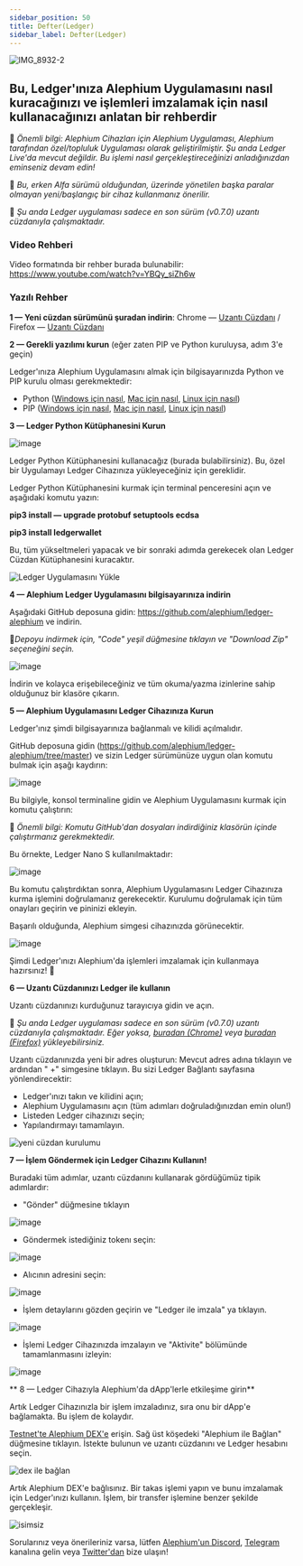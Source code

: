 ```yaml
---
sidebar_position: 50
title: Defter(Ledger)
sidebar_label: Defter(Ledger)
---
```


![IMG_8932-2](https://github.com/alephium/alephium/assets/88235023/010e915e-0ecd-4f8f-808e-4223202eaecd)

## Bu, Ledger'ınıza Alephium Uygulamasını nasıl kuracağınızı ve işlemleri imzalamak için nasıl kullanacağınızı anlatan bir rehberdir

🚨 *Önemli bilgi: Alephium Cihazları için Alephium Uygulaması, Alephium tarafından özel/topluluk Uygulaması olarak geliştirilmiştir. Şu anda Ledger Live'da mevcut değildir. Bu işlemi nasıl gerçekleştireceğinizi anladığınızdan eminseniz devam edin!*

🚨 *Bu, erken Alfa sürümü olduğundan, üzerinde yönetilen başka paralar olmayan yeni/başlangıç bir cihaz kullanmanız önerilir.*

🚨 *Şu anda Ledger uygulaması sadece en son sürüm (v0.7.0) uzantı cüzdanıyla çalışmaktadır.*

### Video Rehberi
Video formatında bir rehber burada bulunabilir: https://www.youtube.com/watch?v=YBQy_siZh6w

### Yazılı Rehber

**1 — Yeni cüzdan sürümünü şuradan indirin**: Chrome — [Uzantı Cüzdanı](https://chrome.google.com/webstore/detail/alephium-extension-wallet/gdokollfhmnbfckbobkdbakhilldkhcj) / Firefox — [Uzantı Cüzdanı](https://addons.mozilla.org/en-US/firefox/addon/alephiumextensionwallet/)


**2 — Gerekli yazılımı kurun** (eğer zaten PIP ve Python kuruluysa, adım 3'e geçin)

Ledger'ınıza Alephium Uygulamasını almak için bilgisayarınızda Python ve PIP kurulu olması gerekmektedir:

* Python ([Windows için nasıl](https://www.simplilearn.com/tutorials/python-tutorial/python-installation-on-windows#:~:text=Python%20indirmek%20i%C3%A7in%2C%20Python%20web,and%20run%20the%20installer.), [Mac için nasıl](https://docs.python.org/3/using/mac.html), [Linux için nasıl](https://docs.python-guide.org/starting/install3/linux/))
* PIP ([Windows için nasıl](https://www.dataquest.io/blog/install-pip-windows/), [Mac için nasıl](https://www.groovypost.com/howto/install-pip-on-a-mac/), [Linux için nasıl](https://docs.python-guide.org/starting/install3/linux/))


**3 — Ledger Python Kütüphanesini Kurun**

![image](https://github.com/alephium/docs/assets/88235023/fade8c08-f3a1-41b2-b7e9-9a3cd638a683)

Ledger Python Kütüphanesini kullanacağız (burada bulabilirsiniz). Bu, özel bir Uygulamayı Ledger Cihazınıza yükleyeceğiniz için gereklidir.

Ledger Python Kütüphanesini kurmak için terminal penceresini açın ve aşağıdaki komutu yazın:

**pip3 install — upgrade protobuf setuptools ecdsa**

**pip3 install ledgerwallet**

Bu, tüm yükseltmeleri yapacak ve bir sonraki adımda gerekecek olan Ledger Cüzdan Kütüphanesini kuracaktır.

![Ledger Uygulamasını Yükle](https://github.com/alephium/docs/assets/88235023/f3f096e3-fb9b-4a8c-9a98-a060112b0f5f)

**4 — Alephium Ledger Uygulamasını bilgisayarınıza indirin**

Aşağıdaki GitHub deposuna gidin: https://github.com/alephium/ledger-alephium ve indirin.

🚨*Depoyu indirmek için, "Code" yeşil düğmesine tıklayın ve "Download Zip" seçeneğini seçin.*

![image](https://github.com/alephium/docs/assets/88235023/f699b669-1b00-4b2e-9649-5cedd221e0cb)

İndirin ve kolayca erişebileceğiniz ve tüm okuma/yazma izinlerine sahip olduğunuz bir klasöre çıkarın.

**5 — Alephium Uygulamasını Ledger Cihazınıza Kurun**

Ledger'ınız şimdi bilgisayarınıza bağlanmalı ve kilidi açılmalıdır.

GitHub deposuna gidin (https://github.com/alephium/ledger-alephium/tree/master) ve sizin Ledger sürümünüze uygun olan komutu bulmak için aşağı kaydırın:

![image](https://github.com/alephium/docs/assets/88235023/6c5df18d-c59f-4ae4-ad8c-3e7bceb65014)

Bu bilgiyle, konsol terminaline gidin ve Alephium Uygulamasını kurmak için komutu çalıştırın:

🚨 *Önemli bilgi: Komutu GitHub'dan dosyaları indirdiğiniz klasörün içinde çalıştırmanız gerekmektedir.*

Bu örnekte, Ledger Nano S kullanılmaktadır:

![image](https://github.com/alephium/docs/assets/88235023/d92896ef-5f9b-43a6-8f53-ab56f38c1700)

Bu komutu çalıştırdıktan sonra, Alephium Uygulamasını Ledger Cihazınıza kurma işlemini doğrulamanız gerekecektir. Kurulumu doğrulamak için tüm onayları geçirin ve pininizi ekleyin.

Başarılı olduğunda, Alephium simgesi cihazınızda görünecektir.

![image](https://github.com/alephium/docs/assets/88235023/7c41b2d3-ea5a-44ca-bd05-46338cf3274c)

Şimdi Ledger'ınızı Alephium'da işlemleri imzalamak için kullanmaya hazırsınız! 🎉

**6 — Uzantı Cüzdanınızı Ledger ile kullanın**

Uzantı cüzdanınızı kurduğunuz tarayıcıya gidin ve açın.

🚨 *Şu anda Ledger uygulaması sadece en son sürüm (v0.7.0) uzantı cüzdanıyla çalışmaktadır. Eğer yoksa, [buradan (Chrome)](https://chrome.google.com/webstore/detail/alephium-extension-wallet/gdokollfhmnbfckbobkdbakhilldkhcj/related) veya [buradan (Firefox)](https://addons.mozilla.org/en-US/firefox/addon/alephiumextensionwallet/) yükleyebilirsiniz.*

Uzantı cüzdanınızda yeni bir adres oluşturun: Mevcut adres adına tıklayın ve ardından " +" simgesine tıklayın. Bu sizi Ledger Bağlantı sayfasına yönlendirecektir:

* Ledger'ınızı takın ve kilidini açın;
* Alephium Uygulamasını açın (tüm adımları doğruladığınızdan emin olun!)
* Listeden Ledger cihazınızı seçin;
* Yapılandırmayı tamamlayın.

![yeni cüzdan kurulumu](https://github.com/alephium/alephium/assets/88235023/5fa7e000-2f77-4b44-9dfa-13b784e05eba)

**7 — İşlem Göndermek için Ledger Cihazını Kullanın!**

Buradaki tüm adımlar, uzantı cüzdanını kullanarak gördüğümüz tipik adımlardır:

* "Gönder" düğmesine tıklayın

![image](https://github.com/alephium/docs/assets/88235023/17eaf25a-5629-48cb-bee7-996513e9a7b4)

* Göndermek istediğiniz tokenı seçin:

![image](https://github.com/alephium/docs/assets/88235023/60a3ed3b-04f7-447a-9472-886147d2b5d4)

* Alıcının adresini seçin:

![image](https://github.com/alephium/docs/assets/88235023/b6b7aae2-4c9e-4048-934e-95caa93bf577)

* İşlem detaylarını gözden geçirin ve "Ledger ile imzala" ya tıklayın.

![image](https://github.com/alephium/docs/assets/88235023/fde7b7c2-b864-468e-bb3f-66448fe8a4d2)

* İşlemi Ledger Cihazınızda imzalayın ve "Aktivite" bölümünde tamamlanmasını izleyin:

![image](https://github.com/alephium/docs/assets/88235023/efffc0de-01f8-48d7-a67c-ed1487c95483)

** 8 — Ledger Cihazıyla Alephium'da dApp'lerle etkileşime girin** 

Artık Ledger Cihazınızla bir işlem imzaladınız, sıra onu bir dApp'e bağlamakta. Bu işlem de kolaydır.

[Testnet'te Alephium DEX'e](https://alephium.github.io/alephium-dex) erişin. Sağ üst köşedeki "Alephium ile Bağlan" düğmesine tıklayın. İstekte bulunun ve uzantı cüzdanını ve Ledger hesabını seçin.

![dex ile bağlan](https://github.com/alephium/alephium/assets/88235023/f3e6cf9e-e632-4bc0-84a8-67f38d067311)

Artık Alephium DEX'e bağlısınız. Bir takas işlemi yapın ve bunu imzalamak için Ledger'ınızı kullanın. İşlem, bir transfer işlemine benzer şekilde gerçekleşir.

![isimsiz](https://github.com/alephium/alephium/assets/88235023/bb263f71-3801-4be3-86cd-d7a18b525e0a)

Sorularınız veya önerileriniz varsa, lütfen [Alephium'un Discord](http://alephium.org/discord), [Telegram](https://t.me/alephiumgroup) kanalına gelin veya [Twitter'dan](https://twitter.com/alephium) bize ulaşın!
